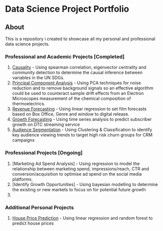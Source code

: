 # Data Science Project Portfolio

## About
This is a repository i created to showcase all my personal and professional data science projects.

### Professional and Academic Projects [Completed]
1. [Causality](https://github.com/BNAKP/DSPortfolio/tree/main/Causality) - Using spearman correlation, eigenvector centrality and community detection to determine the causal inference between variables in the UN SDGs.
2. [Principal Component Analysis](https://github.com/BNAKP/DSPortfolio/tree/main/Principal%20Component%20Analysis) - Using PCA techniques for noise reduction and to remove background signals so an effective algorithm could be used to counteract sample drift effects from an Electron Microscopes measurement of the chemical composition of thermoelectrics.
3. [Revenue Forecasting](https://github.com/BNAKP/DS_Portfolio/tree/main/Revenue%20Forecasting) - Using linear regression to set film forecasts based on Box Office, Genre and window to digital release.
4. [Growth Forecasting](https://github.com/BNAKP/DS_Portfolio/tree/main/Growth%20Forecasting) - Using time series analysis to predict subscriber growth on DTC streaming service
5. [Audience Segmentation](https://github.com/BNAKP/DS_Portfolio/tree/main/Audience%20Segmentation) - Using Clustering & Classification to identify key audience viewing trends to target high risk churn groups for CRM campaigns

### Professional Projects [Ongoing]
1. [Marketing Ad Spend Analysis] - Using regression to model the relationship between marketing spend, impressions/reach, CTR and conversion/acquisition to optimise ad spend on the social media platforms.
2. [Identify Growth Opportunities] - Using bayesian modelling to determine the existing or new markets to focus on for potential future growth
3. 

### Additional Personal Projects
1. [House Price Prediction](https://github.com/BNAKP/DS_Portfolio/tree/main/Practice%20Projects/House%20Price%20Prediction) - Using linear regression and random forest to predict house prices
